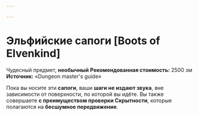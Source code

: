 ```yaml
---

---
```

# Эльфийские сапоги [Boots of Elvenkind]

Чудесный предмет, **необычный**
**Рекомендованная стоимость:** 2500 зм
**Источник:** «Dungeon master's guide»

Пока вы носите эти **сапоги**, ваши **шаги не издают звука**, вне зависимости от поверхности, по которой вы идёте. Вы также совершаете **с преимуществом проверки Скрытности**, которые полагаются на **бесшумное передвижение**.